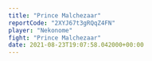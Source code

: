 ```yaml
---
title: "Prince Malchezaar"
reportCode: "2XYJ67t3gRQqZ4FN"
player: "Nekonome"
fight: "Prince Malchezaar"
date: 2021-08-23T19:07:58.042000+00:00
---
```

